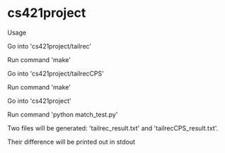 # cs421project
Usage

Go into 'cs421project/tailrec'

Run command 'make'

Go into 'cs421project/tailrecCPS'

Run command 'make'

Go into 'cs421project'

Run command 'python match_test.py'

Two files will be generated: 'tailrec_result.txt' and 'tailrecCPS_result.txt'. 

Their difference will be printed out in stdout
